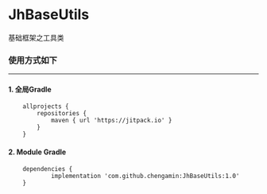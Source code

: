 # JhBaseUtils
基础框架之工具类

### 使用方式如下
----

#### 1. 全局Gradle

```Gradle
	allprojects {
	   	repositories {
			maven { url 'https://jitpack.io' } 
		}
	}
```
#### 2. Module Gradle
```Gradle
	dependencies {
	        implementation 'com.github.chengamin:JhBaseUtils:1.0'
	}
```
